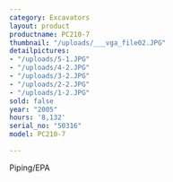```yaml
---
category: Excavators
layout: product
productname: PC210-7
thumbnail: "/uploads/___vga_file02.JPG"
detailpictures:
- "/uploads/5-1.JPG"
- "/uploads/4-2.JPG"
- "/uploads/3-2.JPG"
- "/uploads/2-2.JPG"
- "/uploads/1-2.JPG"
sold: false
year: "2005"
hours: '8,132'
serial_no: "50316"
model: PC210-7

---
```

Piping/EPA